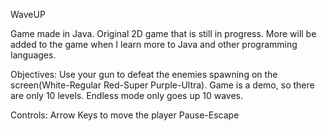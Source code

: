 WaveUP

Game made in Java. Original 2D game that is still in progress. More will be added to the game when I learn more to Java and other programming languages.

Objectives:
Use your gun to defeat the enemies spawning on the screen(White-Regular Red-Super Purple-Ultra).
Game is a demo, so there are only 10 levels. Endless mode only goes up 10 waves.

Controls:
Arrow Keys to move the player
Pause-Escape


